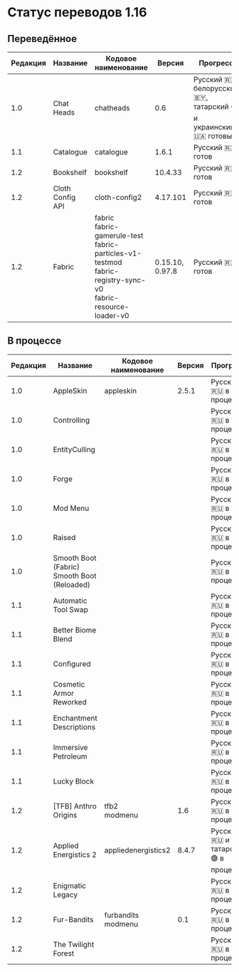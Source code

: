 # Статус переводов 1.16

## Переведённое

| Редакция | Название | Кодовое наименование | Версия | Прогресс |
| - | - | - | - | - |
| 1.0 | Chat Heads | chatheads | 0.6 | Русский 🇷🇺, белорусский 🇧🇾, татарский 🟢 и украинский 🇺🇦 готовы |
| 1.1 | Catalogue | catalogue | 1.6.1 | Русский 🇷🇺 готов |
| 1.2 | Bookshelf | bookshelf | 10.4.33 | Русский 🇷🇺 готов |
| 1.2 | Cloth Config API | cloth-config2 | 4.17.101 | Русский 🇷🇺 готов |
| 1.2 | Fabric | fabric<br>fabric-gamerule-test<br>fabric-particles-v1-testmod<br>fabric-registry-sync-v0<br>fabric-resource-loader-v0 | 0.15.10, 0.97.8 | Русский 🇷🇺 готов |

## В процессе

| Редакция | Название | Кодовое наименование | Версия | Прогресс |
| - | - | - | - | - |
| 1.0 | AppleSkin | appleskin | 2.5.1 | Русский 🇷🇺 в процессе |
| 1.0 | Controlling |  |  | Русский 🇷🇺 в процессе |
| 1.0 | EntityCulling |  |  | Русский 🇷🇺 в процессе |
| 1.0 | Forge |  |  | Русский 🇷🇺 в процессе |
| 1.0 | Mod Menu |  |  | Русский 🇷🇺 в процессе |
| 1.0 | Raised |  |  | Русский 🇷🇺 в процессе |
| 1.0 | Smooth Boot (Fabric)<br>Smooth Boot (Reloaded) |  |  | Русский 🇷🇺 в процессе |
| 1.1 | Automatic Tool Swap |  |  | Русский 🇷🇺 в процессе |
| 1.1 | Better Biome Blend |  |  | Русский 🇷🇺 в процессе |
| 1.1 | Configured |  |  | Русский 🇷🇺 в процессе |
| 1.1 | Cosmetic Armor Reworked |  |  | Русский 🇷🇺 в процессе |
| 1.1 | Enchantment Descriptions |  |  | Русский 🇷🇺 в процессе |
| 1.1 | Immersive Petroleum |  |  | Русский 🇷🇺 в процессе |
| 1.1 | Lucky Block |  |  | Русский 🇷🇺 в процессе |
| 1.2 | [TFB] Anthro Origins | tfb2<br>modmenu | 1.6 | Русский 🇷🇺 в процессе |
| 1.2 | Applied Energistics 2 | appliedenergistics2 | 8.4.7 | Русский 🇷🇺 и татарский 🟢 в процессе |
| 1.2 | Enigmatic Legacy |  |  | Русский 🇷🇺 в процессе |
| 1.2 | Fur-Bandits | furbandits<br>modmenu | 0.1 | Русский 🇷🇺 в процессе |
| 1.2 | The Twilight Forest |  |  | Русский 🇷🇺 в процессе |